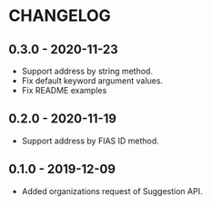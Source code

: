 # CHANGELOG

## 0.3.0 - 2020-11-23

* Support address by string method.
* Fix default keyword argument values.
* Fix README examples

## 0.2.0 - 2020-11-19

* Support address by FIAS ID method.

## 0.1.0 - 2019-12-09

* Added organizations request of Suggestion API.
